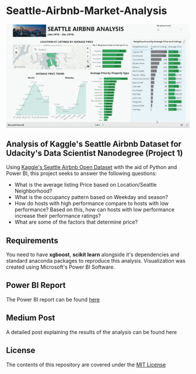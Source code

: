 # Seattle-Airbnb-Market-Analysis
![](https://github.com/ObinnaIheanachor/Seattle-Airbnb-Market-Analysis/blob/master/ezgif.com-optimize.gif)

## Analysis of Kaggle's Seattle Airbnb Dataset for Udacity's Data Scientist Nanodegree (Project 1)

Using [Kaggle's Seattle Airbnb Open Dataset](https://www.kaggle.com/airbnb/notebook) with the aid of Python and Power BI, this project seeks to answer the following questions:
* What is the average listing Price based on Location/Seattle Neighborhood?
* What is the occupancy pattern based on Weekday and season?
* How do hosts with high performance compare to hosts with low performance? Based on this, how can hosts with low performance increase their performance ratings?
* What are some of the factors that determine price?

## Requirements
You need to have **xgboost**, **scikit learn** alongside it's dependencies and standard anaconda packages to reproduce this analysis.
Visualization was created using Microsoft's Power BI Software.

## Power BI Report
The Power BI report can be found [here](https://app.powerbi.com/view?r=eyJrIjoiNWI1NmUxODgtNjRjYS00NTIxLTk2Y2UtNmYyNWYxZDIyZWZiIiwidCI6ImJjOWFmZGRhLTYwNGItNDU3ZS04ZDYxLWQ4YTNhNDNlNTUxZCIsImMiOjl9)

## Medium Post
A detailed post explaining the results of the analysis can be found here [](https://medium.com/@datascientistobi/visualizing-trends-in-seattle-airbnb-market-eabfcb165339) 


## License
The contents of this repository are covered under the [MIT License](https://github.com/ObinnaIheanachor/Seattle-Airbnb-Market-Analysis/blob/master/LICENSE)
